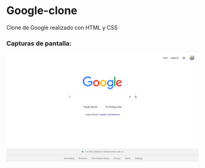 # Google-clone
Clone de Google realizado con HTML y CSS
### Capturas de pantalla:
![Google](imagenes/screenshot1.png)
